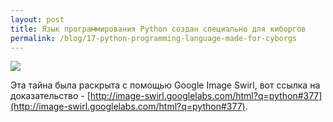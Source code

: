 ```yaml
---
layout: post
title: Язык программирования Python создан специально для киборгов
permalink: /blog/17-python-programming-language-made-for-cyborgs
---
```

![](http://dl.dropbox.com/u/318944/python_cyborgs/Picture%203.png)

Эта тайна была раскрыта с помощью Google Image Swirl, вот ссылка на доказательство - [http://image-swirl.googlelabs.com/html?q=python#377](http://image-swirl.googlelabs.com/html?q=python#377).